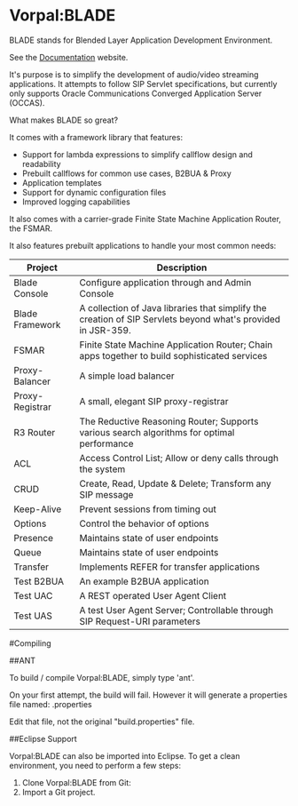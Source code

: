 # Vorpal:BLADE

BLADE stands for Blended Layer Application Development Environment.

See the [Documentation](https://vorpalnet.github.io) website.

It's purpose is to simplify the development of audio/video streaming applications. It
attempts to follow SIP Servlet specifications, but currently only supports
Oracle Communications Converged Application Server (OCCAS).

What makes BLADE so great?

It comes with a framework library that features:
* Support for lambda expressions to simplify callflow design and readability
* Prebuilt callflows for common use cases, B2BUA & Proxy
* Application templates
* Support for dynamic configuration files
* Improved logging capabilities

It also comes with a carrier-grade Finite State Machine Application Router, the FSMAR.

It also features prebuilt applications to handle your most common needs:

| Project | Description |
| ----------- | ----------- |
| Blade Console | Configure application through and Admin Console |
| Blade Framework | A collection of Java libraries that simplify the creation of SIP Servlets beyond what's provided in JSR-359. |
| FSMAR | Finite State Machine Application Router; Chain apps together to build sophisticated services |
| Proxy-Balancer | A simple load balancer |
| Proxy-Registrar | A small, elegant SIP proxy-registrar |
| R3 Router | The Reductive Reasoning Router; Supports various search algorithms for optimal performance |
| ACL | Access Control List; Allow or deny calls through the system |
| CRUD | Create, Read, Update & Delete; Transform any SIP message |
| Keep-Alive | Prevent sessions from timing out |
| Options | Control the behavior of options |
| Presence | Maintains state of user endpoints |
| Queue | Maintains state of user endpoints |
| Transfer | Implements REFER for transfer applications |
| Test B2BUA | An example B2BUA application |
| Test UAC | A REST operated User Agent Client |
| Test UAS | A test User Agent Server; Controllable through SIP Request-URI parameters |



#Compiling

##ANT

To build / compile Vorpal:BLADE, simply type 'ant'.

On your first attempt, the build will fail. However it will generate a properties file named: <hostname>.properties

Edit that file, not the original "build.properties" file.

##Eclipse Support

Vorpal:BLADE can also be imported into Eclipse. To get a clean environment, you need to perform a few steps:

1. Clone Vorpal:BLADE from Git: 
1. Import a Git project.


